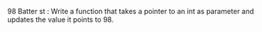 98 Batter st : Write a function that takes a pointer to an int as parameter and updates the value it points to 98.
